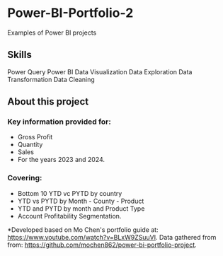 # Power-BI-Portfolio-2
Examples of Power BI projects

## Skills

Power Query Power BI Data Visualization Data Exploration Data Transformation Data Cleaning

## About this project

### Key information provided for:

- Gross Profit
- Quantity
- Sales
- For the years 2023 and 2024.

### Covering: 

- Bottom 10 YTD vc PYTD by country
- YTD vs PYTD by Month - County - Product
- YTD and PYTD by month and Product Type
- Account Profitability Segmentation.
 

*Developed based on Mo Chen's portfolio guide at: https://www.youtube.com/watch?v=BLxW9ZSuuVI. Data gathered from from: https://github.com/mochen862/power-bi-portfolio-project.
